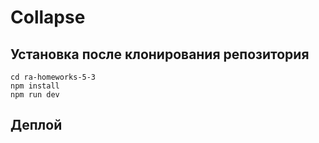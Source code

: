 # Collapse

## Установка после клонирования репозитория

```
cd ra-homeworks-5-3
npm install
npm run dev
```

## Деплой

